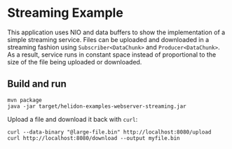 # Streaming Example

This application uses NIO and data buffers to show the implementation of a simple streaming service.
 Files can be uploaded and downloaded in a streaming fashion using `Subscriber<DataChunk>` and 
`Producer<DataChunk>`. As a result, service runs in constant space instead of proportional
to the size of the file being uploaded or downloaded.

## Build and run

```shell
mvn package
java -jar target/helidon-examples-webserver-streaming.jar
```

Upload a file and download it back with `curl`:
```shell
curl --data-binary "@large-file.bin" http://localhost:8080/upload
curl http://localhost:8080/download --output myfile.bin
```
